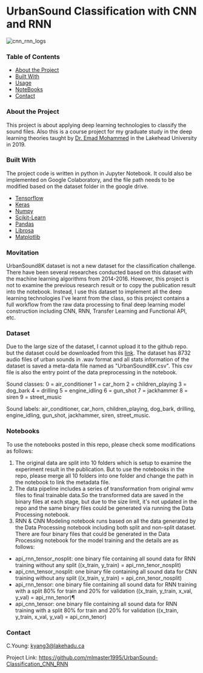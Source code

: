 # UrbanSound Classification with CNN and RNN
![cnn_rnn_logs](https://user-images.githubusercontent.com/55723894/99321383-af0d5480-283b-11eb-8c82-374953c13669.jpeg)
### Table of Contents
* [About the Project](#about-the-project)
* [Built With](#built-with)
* [Usage](#usage)
* [NoteBooks](#notebooks)
* [Contact](#contact)

### About the Project
This project is about applying deep learning technologies to classify the sound files. Also this is a course project for 
my graduate study in the deep learning theories taught by [Dr. Emad Mohammed](https://scholar.google.com/citations?user=hJPaK90AAAAJ&hl=en) in the Lakehead 
University in 2019.

### Built With
The project code is written in python in Jupyter Notebook. It could also be implemented on Google Colaboratory, and the file path needs to be modified based 
on the dataset folder in the google drive.   
* [Tensorflow](https://www.tensorflow.org/)
* [Keras](https://keras.io/guides/)
* [Numpy](https://numpy.org/)
* [Scikit-Learn](https://scikit-learn.org/stable/)
* [Pandas](https://pandas.pydata.org/)
* [Librosa](https://librosa.org/)
* [Matplotlib](https://matplotlib.org/)

### Movitation
UrbanSound8K dataset is not a new dataset for the classification challenge. There have been several researches conducted based on this dataset with the 
machine learning algorithms from 2014-2016. However, this project is not to examine the previous research result or to copy the publication result into the 
notebook. Instead, I use this dataset to implement all the deep learning technologies I've learnt from the class, so this project contains a full workflow 
from the raw data processing to final deep learning model construction including CNN, RNN, Transfer Learning and Functional API, etc. 

### Dataset
Due to the large size of the dataset, I cannot upload it to the github repo. but the dataset could be 
downloaded from this [link](https://urbansounddataset.weebly.com/urbansound8k.html). The dataset has 8732 audio files of urban sounds in .wav format and 
all stats information of the dataset is saved a meta-data file named as "UrbanSound8K.csv". This csv file is also the entry point of the data preprocessing 
in the notebook. 

Sound classes:
0 = air_conditioner
1 = car_horn
2 = children_playing
3 = dog_bark
4 = drilling
5 = engine_idling
6 = gun_shot
7 = jackhammer
8 = siren
9 = street_music

Sound labels: air_conditioner, car_horn, children_playing, dog_bark, drilling, engine_idling, gun_shot, jackhammer, siren, street_music.

### Notebooks
To use the notebooks posted in this repo, please check some modifications as follows: 
1. The original data are split into 10 folders which is setup to examine the experiment result in the publication. But to use the notebooks in the repo, 
please merge all 10 folders into one folder and change the path in the notebook to link the metadata file.
2. The data pipeline includes a series of transformation from original wmv files to final trainable data.So the transformed data are saved in the binary
files at each stage, but due to the size limit, it's not updated in the repo and the same binary files could be generated via running the Data Processing 
notebook.
3. RNN & CNN Modeling notebook runs based on all the data generated by the Data Processing notebook including both split and non-split dataset. There are 
four binary files that could be generated in the Data Processing notebook for the model training and the details are as follows: 
- api_rnn_tensor_nosplit: one binary file containing all sound data for RNN training without any split ((x_train, y_train) = api_rnn_tenor_nosplit)
- api_cnn_tensor_nosplit: one binary file containing all sound data for CNN training without any split ((x_train, y_train) = api_cnn_tenor_nosplit)
- api_rnn_tensor: one binary file containing all sound data for RNN training with a split 80% for train and 20% for validation 
((x_train, y_train, x_val, y_val) = api_rnn_tenor)¶
- api_cnn_tensor: one binary file containing all sound data for RNN training with a split 80% for train and 20% for validation 
((x_train, y_train, x_val, y_val) = api_cnn_tenor) 

### Contact
C.Young: kyang3@lakehadu.ca

Project Link: https://github.com/mlmaster1995/UrbanSound-Classification_CNN_RNN


 
